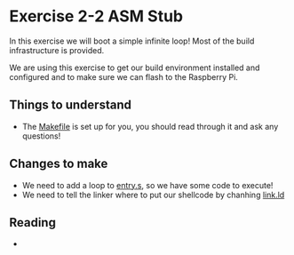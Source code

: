 # Exercise 2-2 ASM Stub

In this exercise we will boot a simple infinite loop!
Most of the build infrastructure is provided.

We are using this exercise to get our build environment
installed and configured and to make sure we can flash
to the Raspberry Pi.

## Things to understand

- The [Makefile](./Makefile) is set up for you, you should read through it and ask any questions!

## Changes to make
- We need to add a loop to [entry.s](./entry.s), so we have some code to execute!
- We need to tell the linker where to put our shellcode by chanhing [link.ld](./link.ld)

## Reading
- 
